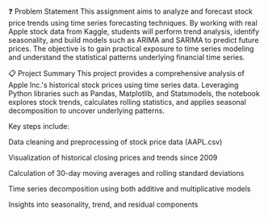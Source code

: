 ❓ Problem Statement
This assignment aims to analyze and forecast stock price trends using time series forecasting techniques. By working with real Apple stock data from Kaggle, students will perform trend analysis, identify seasonality, and build models such as ARIMA and SARIMA to predict future prices. The objective is to gain practical exposure to time series modeling and understand the statistical patterns underlying financial time series.

📋 Project Summary
This project provides a comprehensive analysis of Apple Inc.'s historical stock prices using time series data. Leveraging Python libraries such as Pandas, Matplotlib, and Statsmodels, the notebook explores stock trends, calculates rolling statistics, and applies seasonal decomposition to uncover underlying patterns.

Key steps include:

Data cleaning and preprocessing of stock price data (AAPL.csv)

Visualization of historical closing prices and trends since 2009

Calculation of 30-day moving averages and rolling standard deviations

Time series decomposition using both additive and multiplicative models

Insights into seasonality, trend, and residual components

